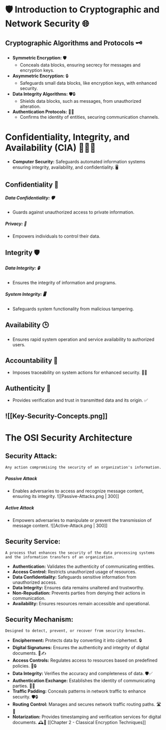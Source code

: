 # 🛡️ Introduction to Cryptographic and Network Security 🌐

## Cryptographic Algorithms and Protocols 🗝️

- **Symmetric Encryption:** 🛡️
  - Conceals data blocks, ensuring secrecy for messages and encryption keys.
- **Asymmetric Encryption:** 🔒
  - Safeguards small data blocks, like encryption keys, with enhanced security.
- **Data Integrity Algorithms:** 🛡️🔒
  - Shields data blocks, such as messages, from unauthorized alteration.
- **Authentication Protocols:** 🤝🔐
  - Confirms the identity of entities, securing communication channels.
# Confidentiality, Integrity, and Availability (CIA) 🕵️‍♂️🔐

   - **Computer Security:** Safeguards automated information systems ensuring integrity, availability, and confidentiality. 🖥️
## Confidentiality 🤫
##### Data Confidentiality: 🛡️
- Guards against unauthorized access to private information.
##### Privacy: 👤
- Empowers individuals to control their data.
## Integrity 🛡️
##### Data Integrity: 🔒
- Ensures the integrity of information and programs.
##### System Integrity: 🖥️
- Safeguards system functionality from malicious tampering.
## Availability 🕒
- Ensures rapid system operation and service availability to authorized users.
## Accountability 📝
- Imposes traceability on system actions for enhanced security. 🕵️‍♂️
## Authenticity 🔏
- Provides verification and trust in transmitted data and its origin. ✅
## ![[Key-Security-Concepts.png]]

# The OSI Security Architecture
## Security Attack: 
  `Any action compromising the security of an organization's information.`
##### Passive Attack
- Enables adversaries to access and recognize message content, ensuring its integrity.
![[Passive-Attacks.png | 300]]
##### Active Attack
- Empowers adversaries to manipulate or prevent the transmission of message content.
![[Active-Attack.png | 300]]

## Security Service:
  `A process that enhances the security of the data processing systems and the information transfers of an organization.`
- **Authentication:** Validates the authenticity of communicating entities.
- **Access Control:** Restricts unauthorized usage of resources.
- **Data Confidentiality:** Safeguards sensitive information from unauthorized access.
- **Data Integrity:** Ensures data remains unaltered and trustworthy.
- **Non-Repudiation:** Prevents parties from denying their actions in communication.
- **Availability:** Ensures resources remain accessible and operational.

## Security Mechanism:
  `Designed to detect, prevent, or recover from security breaches. `
- **Encipherment:** Protects data by converting it into ciphertext. 🔒
- **Digital Signatures:** Ensures the authenticity and integrity of digital documents. 📝✍️
- **Access Controls:** Regulates access to resources based on predefined policies. 🚪🔒
- **Data Integrity:** Verifies the accuracy and completeness of data. 🛡️✅
- **Authentication Exchange:** Establishes the identity of communicating parties. 🤝🔏
- **Traffic Padding:** Conceals patterns in network traffic to enhance security. 🛡️🔒
- **Routing Control:** Manages and secures network traffic routing paths. 🛣️🔐
- **Notarization:** Provides timestamping and verification services for digital documents. 🕰️📄
[[Chapter 2 - Classical Encryption Techniques]]